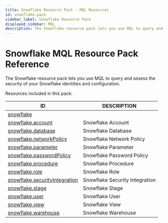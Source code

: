 ```yaml
---
title: Snowflake Resource Pack - MQL Resources
id: snowflake.pack
sidebar_label: Snowflake Resource Pack
displayed_sidebar: MQL
description: The Snowflake resource pack lets you use MQL to query and assess the security of your Snowflake identities and configuration.
---
```


# Snowflake MQL Resource Pack Reference

The Snowflake resource pack lets you use MQL to query and assess the security of your Snowflake identities and configuration.

Resources included in this pack:

| ID                                                                | DESCRIPTION                    |
| ----------------------------------------------------------------- | ------------------------------ |
| [snowflake](snowflake.md)                                         |                                |
| [snowflake.account](snowflake.account.md)                         | Snowflake Account              |
| [snowflake.database](snowflake.database.md)                       | Snowflake Database             |
| [snowflake.networkPolicy](snowflake.networkpolicy.md)             | Snowflake Network Policy       |
| [snowflake.parameter](snowflake.parameter.md)                     | Snowflake Parameter            |
| [snowflake.passwordPolicy](snowflake.passwordpolicy.md)           | Snowflake Password Policy      |
| [snowflake.procedure](snowflake.procedure.md)                     | Snowflake Procedure            |
| [snowflake.role](snowflake.role.md)                               | Snowflake Role                 |
| [snowflake.securityIntegration](snowflake.securityintegration.md) | Snowflake Security Integration |
| [snowflake.stage](snowflake.stage.md)                             | Snowflake Stage                |
| [snowflake.user](snowflake.user.md)                               | Snowflake User                 |
| [snowflake.view](snowflake.view.md)                               | Snowflake View                 |
| [snowflake.warehouse](snowflake.warehouse.md)                     | Snowflake Warehouse            |
